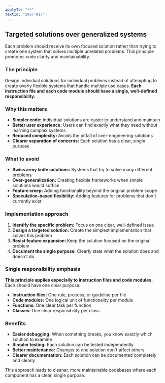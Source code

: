 ```yaml
---
applyTo: "**"
textId: "INST-017"
---
```


## Targeted solutions over generalized systems

Each problem should receive its own focused solution rather than trying to create one system that solves multiple unrelated problems. This principle promotes code clarity and maintainability.

### The principle

Design individual solutions for individual problems instead of attempting to create overly flexible systems that handle multiple use cases. **Each instruction file and each code module should have a single, well-defined responsibility.**

### Why this matters

- **Simpler code:** Individual solutions are easier to understand and maintain
- **Better user experience:** Users can find exactly what they need without learning complex systems
- **Reduced complexity:** Avoids the pitfall of over-engineering solutions
- **Clearer separation of concerns:** Each solution has a clear, single purpose

### What to avoid

- **Swiss army knife solutions:** Systems that try to solve many different problems
- **Over-generalization:** Creating flexible frameworks when simple solutions would suffice
- **Feature creep:** Adding functionality beyond the original problem scope
- **Speculation-based flexibility:** Adding features for problems that don't currently exist

### Implementation approach

1. **Identify the specific problem:** Focus on one clear, well-defined issue
2. **Design a targeted solution:** Create the simplest implementation that solves this problem
3. **Resist feature expansion:** Keep the solution focused on the original problem
4. **Document the single purpose:** Clearly state what the solution does and doesn't do

### Single responsibility emphasis

**This principle applies especially to instruction files and code modules.** Each should have one clear purpose:

- **Instruction files:** One rule, process, or guideline per file
- **Code modules:** One logical unit of functionality per module
- **Functions:** One clear task per function
- **Classes:** One clear responsibility per class

### Benefits

- **Easier debugging:** When something breaks, you know exactly which solution to examine
- **Simpler testing:** Each solution can be tested independently
- **Better maintenance:** Changes to one solution don't affect others
- **Clearer documentation:** Each solution can be documented completely and clearly

This approach leads to cleaner, more maintainable codebases where each component has a clear, single purpose.
